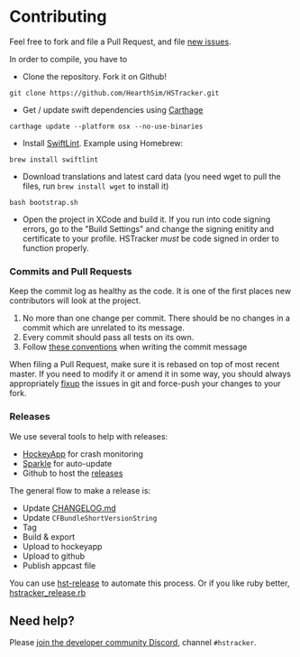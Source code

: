 # Contributing

Feel free to fork and file a Pull Request, and file [new issues](https://github.com/HearthSim/HSTracker/issues).

In order to compile, you have to

- Clone the repository.  Fork it on Github!

```
git clone https://github.com/HearthSim/HSTracker.git
```

- Get / update swift dependencies using [Carthage](https://github.com/Carthage/Carthage/blob/master/README.md#installing-carthage)

```
carthage update --platform osx --no-use-binaries
```

- Install [SwiftLint](https://github.com/realm/SwiftLint/blob/master/README.md#installation). Example using Homebrew:

```
brew install swiftlint
```
- Download translations and latest card data (you need wget to pull the files, run `brew install wget` to install it)
```
bash bootstrap.sh
```

- Open the project in XCode and build it.
  If you run into code signing errors, go to the "Build Settings" and change the signing enitity and certificate to your profile.
  HSTracker _must_ be code signed in order to function properly.

### Commits and Pull Requests

Keep the commit log as healthy as the code. It is one of the first places new contributors will look at the project.

1. No more than one change per commit. There should be no changes in a commit which are unrelated to its message.
2. Every commit should pass all tests on its own.
3. Follow [these conventions](http://chris.beams.io/posts/git-commit/) when writing the commit message

When filing a Pull Request, make sure it is rebased on top of most recent master.
If you need to modify it or amend it in some way, you should always appropriately
[fixup](https://help.github.com/articles/about-git-rebase/) the issues in git and force-push your changes to your fork.

### Releases

We use several tools to help with releases:

* [HockeyApp](https://hockeyapp.net/) for crash monitoring
* [Sparkle](https://sparkle-project.org) for auto-update
* Github to host the [releases](https://github.com/HearthSim/HSTracker/releases)

The general flow to make a release is:

* Update [CHANGELOG.md](Changelog.md)
* Update `CFBundleShortVersionString`
* Tag 
* Build & export
* Upload to hockeyapp
* Upload to github
* Publish appcast file

You can use [hst-release](https://github.com/martinbonnin/hst-release) to automate this process. 
Or if you like ruby better, [hstracker_release.rb](scripts/hstracker_release.rb)

## Need help?

Please [join the developer community Discord](https://discord.gg/hearthsim-devs), channel `#hstracker`.
